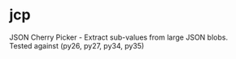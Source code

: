 # jcp
JSON Cherry Picker - Extract sub-values from large JSON blobs.<br/>
Tested against (py26, py27, py34, py35)<br/>
